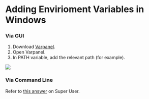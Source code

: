 # Adding Envirioment Variables in Windows

### Via GUI

1. Download [Varpanel](http://implbits.com/products/varpanel/).
2. Open Varpanel.
3. In PATH variable, add the relevant path (for example).

![](http://i.imgur.com/RqgGcf5.gif)

### Via Command Line

Refer to [this answer](http://superuser.com/a/284351/275797) on Super User.
